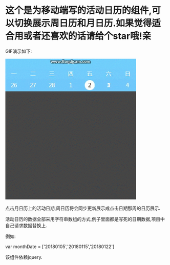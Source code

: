 # 这个是为移动端写的活动日历的组件,可以切换展示周日历和月日历.如果觉得适合用或者还喜欢的话请给个star哦!亲

GIF演示如下:

![演示](https://github.com/webgameone/week_month_calendar_mobile/blob/master/gif/aa.gif)

点击月日历上的活动日期,周日历将会同步更新展示成点击日期那周的日历展示.


活动日历的数据全部采用字符串数组的方式,例子里面都是写死的日期数据,项目中自己请求数据替换上.

例如:

var monthDate = ['20180105','20180115','20180122']

该组件依赖jquery.

